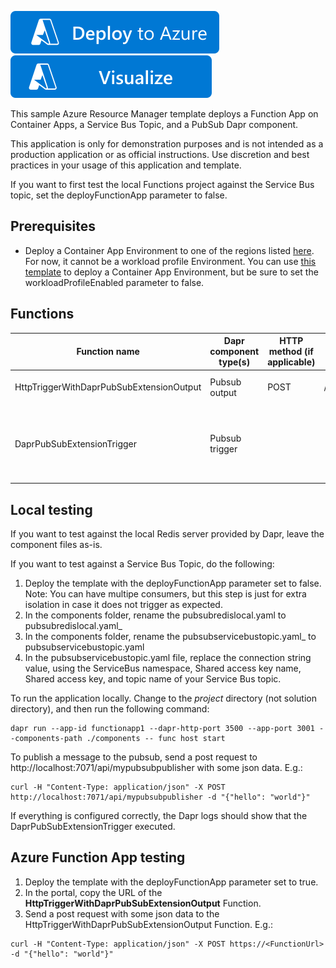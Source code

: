 [![Deploy To Azure](https://raw.githubusercontent.com/Azure/azure-quickstart-templates/master/1-CONTRIBUTION-GUIDE/images/deploytoazure.svg?sanitize=true)](https://portal.azure.com/#create/Microsoft.Template/uri/https%3A%2F%2Fraw.githubusercontent.com%2Fgabesmsft%2FFunctionsDotnetDaprExtension%2Fmaster%2Fdeploy%2Fazuredeploy.json)  [![Visualize](https://raw.githubusercontent.com/Azure/azure-quickstart-templates/master/1-CONTRIBUTION-GUIDE/images/visualizebutton.svg?sanitize=true)](http://armviz.io/#/?load=https%3A%2F%2Fraw.githubusercontent.com%2Fgabesmsft%2FFunctionsDotnetDaprExtension%2Fmaster%2Fdeploy%2Fazuredeploy.json)

This sample Azure Resource Manager template deploys a Function App on Container Apps, a Service Bus Topic, and a PubSub Dapr component.

This application is only for demonstration purposes and is not intended as a production application or as official instructions. Use discretion and best practices in your usage of this application and template.

If you want to first test the local Functions project against the Service Bus topic, set the deployFunctionApp parameter to false.

## Prerequisites

- Deploy a Container App Environment to one of the regions listed [here](https://learn.microsoft.com/azure/azure-functions/functions-container-apps-hosting#considerations-for-container-apps-hosting). For now, it cannot be a workload profile Environment. You can use [this template](https://github.com/azureossd/Container-Apps/tree/master/ContainerAppEnvironment/deploy) to deploy a Container App Environment, but be sure to set the workloadProfileEnabled parameter to false.

## Functions

| Function name | Dapr component type(s) | HTTP method (if applicable) | HTTP route (if applicable) | Description |
| ------------- | ---------------------- | --------------------------- | -------------------------- | ----------- |
| HttpTriggerWithDaprPubSubExtensionOutput | Pubsub output | POST | /api/mypubsubpublisher | Publishes a message to the pubsub |
| DaprPubSubExtensionTrigger | Pubsub trigger | | | Is expected to trigger when a message is published to the pubsub |

## Local testing

If you want to test against the local Redis server provided by Dapr, leave the component files as-is.

If you want to test against a Service Bus Topic, do the following:
1. Deploy the template with the deployFunctionApp parameter set to false. Note: You can have multipe consumers, but this step is just for extra isolation in case it does not trigger as expected.
2. In the components folder, rename the pubsubredislocal.yaml to pubsubredislocal.yaml_
3. In the components folder, rename the pubsubservicebustopic.yaml_ to pubsubservicebustopic.yaml
4. In the pubsubservicebustopic.yaml file, replace the connection string value, using the ServiceBus namespace, Shared access key name, Shared access key, and topic name of your Service Bus topic.

To run the application locally. Change to the *project* directory (not solution directory), and then run the following command:
```
dapr run --app-id functionapp1 --dapr-http-port 3500 --app-port 3001 --components-path ./components -- func host start 
```

To publish a message to the pubsub, send a post request to http://localhost:7071/api/mypubsubpublisher with some json data. E.g.:

```
curl -H "Content-Type: application/json" -X POST http://localhost:7071/api/mypubsubpublisher -d "{"hello": "world"}"
```

If everything is configured correctly, the Dapr logs should show that the DaprPubSubExtensionTrigger executed.

## Azure Function App testing
1. Deploy the template with the deployFunctionApp parameter set to true.
2. In the portal, copy the URL of the **HttpTriggerWithDaprPubSubExtensionOutput** Function.
3. Send a post request with some json data to the HttpTriggerWithDaprPubSubExtensionOutput Function. E.g.:

```
curl -H "Content-Type: application/json" -X POST https://<FunctionUrl> -d "{"hello": "world"}"
```